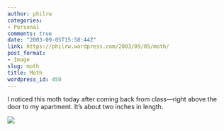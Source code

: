 ```yaml
---
author: philrw
categories:
- Personal
comments: true
date: "2003-09-05T15:58:44Z"
link: https://philrw.wordpress.com/2003/09/05/moth/
post_format:
- Image
slug: moth
title: Moth
wordpress_id: 450
---
```


I noticed this moth today after coming back from class—right above the door to my apartment. It’s about two inches in length.

[![](/images/102_0218-300x224.jpg)](/images/102_0218.jpg)
